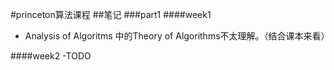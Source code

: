 #princeton算法课程
##笔记
###part1
####week1
- Analysis of Algoritms 中的Theory of Algorithms不太理解。（结合课本来看）

####week2
-TODO
